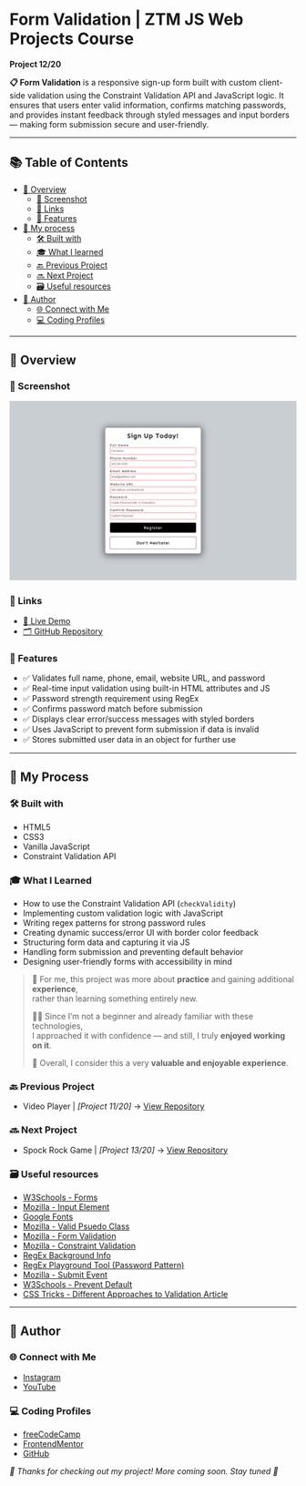# Form Validation | ZTM JS Web Projects Course

**Project 12/20**

**📋 Form Validation** is a responsive sign-up form built with custom client-side validation using the Constraint Validation API and JavaScript logic. It ensures that users enter valid information, confirms matching passwords, and provides instant feedback through styled messages and input borders — making form submission secure and user-friendly.

---

## 📚 Table of Contents

- [🔎 Overview](#-overview)
  - [📸 Screenshot](#-screenshot)
  - [🔗 Links](#-links)
  - [📌 Features](#-features)
- [🧠 My process](#-my-process)
  - [🛠️ Built with](#️-built-with)
  - [🎓 What I learned](#-what-i-learned)
  - [🔙 Previous Project](#-previous-project)
  - [🔜 Next Project](#-next-project)
  - [🗃️ Useful resources](#️-useful-resources)
- [👤 Author](#-author)
  - [🌐 Connect with Me](#-connect-with-me)
  - [💻 Coding Profiles](#-coding-profiles)

---

## 🔎 Overview

### 📸 Screenshot

![Live Preview Screenshot](./assets/screenshot.jpg)

### 🔗 Links

 - [🔴 Live Demo](https://dalascript.github.io/form-validator/)
 - [🗂️ GitHub Repository](https://github.com/DalaScript/form-validator)

### 📌 Features

 - ✅ Validates full name, phone, email, website URL, and password
 - ✅ Real-time input validation using built-in HTML attributes and JS
 - ✅ Password strength requirement using RegEx
 - ✅ Confirms password match before submission
 - ✅ Displays clear error/success messages with styled borders
 - ✅ Uses JavaScript to prevent form submission if data is invalid
 - ✅ Stores submitted user data in an object for further use

---

## 🧠 My Process

### 🛠️ Built with

 - HTML5
 - CSS3
 - Vanilla JavaScript
 - Constraint Validation API

### 🎓 What I Learned

 - How to use the Constraint Validation API (`checkValidity`)
 - Implementing custom validation logic with JavaScript
 - Writing regex patterns for strong password rules
 - Creating dynamic success/error UI with border color feedback
 - Structuring form data and capturing it via JS
 - Handling form submission and preventing default behavior
 - Designing user-friendly forms with accessibility in mind

  > 🚀 For me, this project was more about **practice** and gaining additional **experience**,  
  > rather than learning something entirely new.  
  >  
  > 👨‍💻 Since I’m not a beginner and already familiar with these technologies,  
  > I approached it with confidence — and still, I truly **enjoyed working on it**.  
  >  
  > 🎯 Overall, I consider this a very **valuable and enjoyable experience**.

### 🔙 Previous Project

 - Video Player | *[Project 11/20]* → [View Repository](https://github.com/DalaScript/video-player)

### 🔜 Next Project

 - Spock Rock Game | *[Project 13/20]* → [View Repository](https://github.com/DalaScript/spock-rock-game)

### 🗃️ Useful resources

 - [W3Schools - Forms](https://www.w3schools.com/html/html_forms.asp)
 - [Mozilla - Input Element](https://developer.mozilla.org/en-US/docs/Web/HTML/Reference/Elements/input)
 - [Google Fonts](https://fonts.google.com/)
 - [Mozilla - Valid Psuedo Class](https://developer.mozilla.org/en-US/docs/Web/CSS/:valid)
 - [Mozilla - Form Validation](https://developer.mozilla.org/en-US/docs/Learn_web_development/Extensions/Forms/Form_validation)
 - [Mozilla - Constraint Validation](https://developer.mozilla.org/en-US/docs/Web/HTML/Guides/Constraint_validation)
 - [RegEx Background Info](https://html.com/attributes/input-pattern/)
 - [RegEx Playground Tool (Password Pattern)](https://regexr.com/3bfsi)
 - [Mozilla - Submit Event](https://developer.mozilla.org/en-US/docs/Web/API/HTMLFormElement/submit_event)
 - [W3Schools - Prevent Default](https://www.w3schools.com/jsref/event_preventdefault.asp)
 - [CSS Tricks - Different Approaches to Validation Article](https://css-tricks.com/form-validation-part-1-constraint-validation-html/)

---

## 👤 Author

### 🌐 Connect with Me

 - [Instagram](https://www.instagram.com/DalaScript)
 - [YouTube](https://www.youtube.com/@DalaScript)

### 💻 Coding Profiles

 - [freeCodeCamp](https://www.freecodecamp.org/DalaScript)
 - [FrontendMentor](https://www.frontendmentor.io/profile/DalaScript)
 - [GitHub](https://github.com/DalaScript)

*🙌 Thanks for checking out my project! More coming soon. Stay tuned 🚀*
